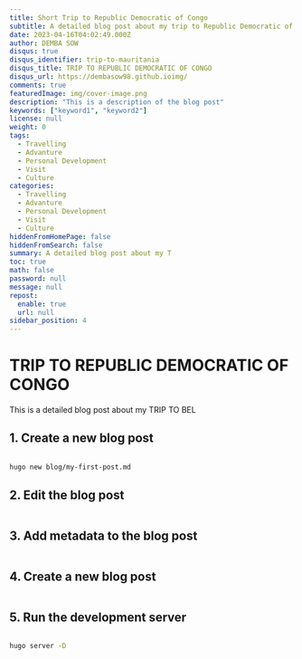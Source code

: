 ```yaml
---
title: Short Trip to Republic Democratic of Congo
subtitle: A detailed blog post about my trip to Republic Democratic of Congo
date: 2023-04-16T04:02:49.000Z
author: DEMBA SOW
disqus: true
disqus_identifier: trip-to-mauritania
disqus_title: TRIP TO REPUBLIC DEMOCRATIC OF CONGO
disqus_url: https://dembasow98.github.ioimg/
comments: true
featuredImage: img/cover-image.png
description: "This is a description of the blog post"
keywords: ["keyword1", "keyword2"]
license: null
weight: 0
tags:
  - Travelling
  - Advanture
  - Personal Development
  - Visit
  - Culture
categories:
  - Travelling
  - Advanture
  - Personal Development
  - Visit
  - Culture
hiddenFromHomePage: false
hiddenFromSearch: false
summary: A detailed blog post about my T
toc: true
math: false
password: null
message: null
repost:
  enable: true
  url: null
sidebar_position: 4
---
```



# TRIP TO REPUBLIC DEMOCRATIC OF CONGO

This is a detailed blog post about my TRIP TO BEL


## 1. Create a new blog post

```bash

hugo new blog/my-first-post.md
```

## 2. Edit the blog post

```bash

```

## 3. Add metadata to the blog post

```bash

```

## 4. Create a new blog post

```bash

```

## 5. Run the development server

```bash

hugo server -D
```